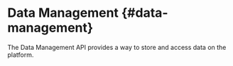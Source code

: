 # Data Management {#data-management}

The Data Management API provides a way to store and access data on the platform. 